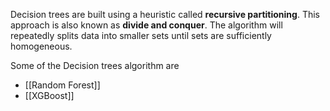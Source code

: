 ---
---

Decision trees are built using a heuristic called **recursive partitioning**. This approach is also known as **divide and conquer**.
The algorithm will repeatedly splits data into smaller sets until sets are sufficiently homogeneous.

Some of the Decision trees algorithm are
- [[Random Forest]]
- [[XGBoost]]
